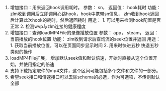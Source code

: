 1. 增加接口：用来返回hook调用耗时。
    参数： sn， 
    返回值： hook耗时
    功能： zlm收到调用后立即调用心跳hook，hook中携带sn信息， zlm收到hook返回后计算此次hook的耗时，然后返回耗时
    用途： 1. 可以用来检测hook配置是否正常
          2. 检测wvp与zlm连接的健康程度
2. 增加接口：查询loadMP4File的录像播放位置
   参数： app， steam，
   返回： 当前播放的hook位置
   功能： zlm收到请求后查询流的seek位置并返回
   用途： 1. 获取当前播放位置，可以在页面同步显示时间
         2. 用来时快进五秒 快退五秒类似的操作
3. loadMP4File扩展， 增加默认seek值和默认倍速，开始时直接从这个位置开始，并使用指定的倍速
4. 支持下载指定取件的mp4文件，这个区间可能包括多个文件和文件的一部分。
5. 希望seek接口和倍速接口可以去除schema的必选，作为可选项，不传则默认全部
